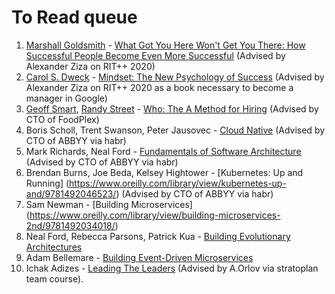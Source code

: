 # To Read queue 

1. [Marshall Goldsmith](https://www.goodreads.com/author/show/48383.Marshall_Goldsmith) - [What Got You Here Won't Get You There: How Successful People Become Even More Successful](https://www.goodreads.com/book/show/84525.What_Got_You_Here_Won_t_Get_You_There) (Advised by Alexander Ziza on RIT++ 2020)
1. [Carol S. Dweck](https://www.goodreads.com/author/show/217172.Carol_S_Dweck) - [Mindset: The New Psychology of Success](https://www.goodreads.com/book/show/40745.Mindset) (Advised by Alexander Ziza on RIT++ 2020 as a book necessary to become a manager in Google)
1. [Geoff Smart](https://www.goodreads.com/author/show/1312655.Geoff_Smart), [Randy Street](https://www.goodreads.com/author/show/2073442.Randy_Street) - [Who: The A Method for Hiring](https://www.goodreads.com/book/show/4989687-who) (Advised by CTO of FoodPlex)
1. Boris Scholl, Trent Swanson, Peter Jausovec - [Cloud Native](https://www.oreilly.com/library/view/cloud-native/9781492053811/) (Advised by CTO of ABBYY via habr)
1. Mark Richards, Neal Ford - [Fundamentals of Software Architecture](https://www.oreilly.com/library/view/fundamentals-of-software/9781492043447/) (Advised by CTO of ABBYY via habr)
1. Brendan Burns, Joe Beda, Kelsey Hightower - [Kubernetes: Up and Running] (https://www.oreilly.com/library/view/kubernetes-up-and/9781492046523/) (Advised by CTO of ABBYY via habr)
1. Sam Newman - [Building Microservices] (https://www.oreilly.com/library/view/building-microservices-2nd/9781492034018/)
1. Neal Ford, Rebecca Parsons, Patrick Kua - [Building Evolutionary Architectures](https://www.oreilly.com/library/view/building-evolutionary-architectures/9781491986356/)
1. Adam Bellemare - [Building Event-Driven Microservices](https://www.oreilly.com/library/view/building-event-driven-microservices/9781492057888/)
1. Ichak Adizes - [Leading The Leaders](https://www.goodreads.com/book/show/1783965.Leading_The_Leaders?rating=5&utm_medium=api&utm_source=book_widget) (Advised by A.Orlov via stratoplan team course).